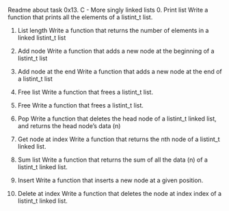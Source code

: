 Readme about task 0x13. C - More singly linked lists
0. Print list
Write a function that prints all the elements of a listint_t list.

1. List length
Write a function that returns the number of elements in a linked listint_t list

2. Add node
Write a function that adds a new node at the beginning of a listint_t list

3. Add node at the end
Write a function that adds a new node at the end of a listint_t list

4. Free list
Write a function that frees a listint_t list.

5. Free
Write a function that frees a listint_t list.

6. Pop
Write a function that deletes the head node of a listint_t linked list, and returns the head node’s data (n)

7. Get node at index
Write a function that returns the nth node of a listint_t linked list.

8. Sum list
Write a function that returns the sum of all the data (n) of a listint_t linked list.

9. Insert
Write a function that inserts a new node at a given position.

10. Delete at index
Write a function that deletes the node at index index of a listint_t linked list.



